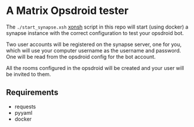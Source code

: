 # A Matrix Opsdroid tester

The `./start_synapse.xsh` [xonsh](xon.sh) script in this repo will start (using
docker) a synapse instance with the correct configuration to test your opsdroid
bot.

Two user accounts will be registered on the synapse server, one for you, which
will use your computer username as the username and password. One will be read
from the opsdroid config for the bot account.

All the rooms configured in the opsdroid will be created and your user will be
invited to them.


## Requirements

* requests
* pyyaml
* docker
